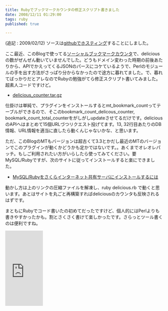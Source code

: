 ```yaml
---
title: Rubyでブックマークカウンタの修正スクリプト書きました
date: 2008/12/11 01:29:00
tags: ruby
published: true

---
```


<p>(追記 : 2009/02/12) ソースは<a href="http://github.com/katsuma/mt-delicious-bookmark-counter/tree/master">githubでホスティング</a>することにしました。<p>

<p>ここ最近、このBlogで使ってる<a href="http://www.h-fj.com/blog/archives/2007/01/02-101021.php">ソーシャルブックマークカウンタ</a>で、deliciousの数がぜんぜん動いていませんでした。どうもドメイン変わった時期の前後あたりから、APIでかえってくるJSONのパースにコケているようで、Perlのモジュールの手を出す方法がさっぱり分からなかったので途方に暮れてました。で、暮れてばっかりだとアレなのでRubyの勉強がてら修正スクリプト書いてみました。超素人コードですけど。</p>

<p><ul><li><a href="http://blog.katsuma.tv/data/delicious_counter.tar.gz">delicious_counter.tar.gz</a></li></ul></p>

<p>仕掛けは単純で、プラグインをインストールするとmt_bookmark_countってテーブルができるので、そこのbookmark_count_delicous_counter, bookmark_count_total_counterをがしがしupdateさせてるだけです。deliciousのAPIへはまとめて15個URLづつリクエスト投げてます。13, 32行目あたりのDB情報、URL情報を適当に直したら動くんじゃないかな、と思います。
</p>

<p>ただ、このBlogのMTもバージョンは超古くて3.3とかだし最近のMTのバージョンでこのプラグインが動くかどうかも定かではないです。。あくまでオレオレパッチ。もしご利用されたい方がいらしたら使ってみてください。要MySQL/Rubyですが、次のサイトに従ってインストールすると楽にできました。</p>

<ul><li><a href="http://bluestick.jp/tech/index.php/archives/61">MySQL/Rubyをさくらインターネット共有サーバにインストールするには</a></li></ul>

<p>動かし方は上のリンクの圧縮ファイルを解凍し、ruby delicious.rb で動くと思います。あとはサイトを丸ごと再構築すればdeliciousのカウンタも反映されるはずです。</p>

<p>まともにRubyでコード書いたの初めてだったですけど、個人的にはPerlよりも書きやすかったかも。割とさくさく書けて楽しかったです。さらっとツール書くのは便利ですね。</p>

<p>
<iframe src="http://rcm-jp.amazon.co.jp/e/cm?t=katsumatv-22&o=9&p=8&l=as1&asins=4873113679&md=1X69VDGQCMF7Z30FM082&fc1=000000&IS2=1&lt1=_blank&m=amazon&lc1=0000FF&bc1=000000&bg1=FFFFFF&f=ifr" style="width:120px;height:240px;" scrolling="no" marginwidth="0" marginheight="0" frameborder="0"></iframe>
</p>



